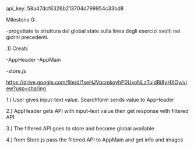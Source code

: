 api_key: 58a47dcf8326b213704d799954c33bd8

Milestone 0:

-progettate la struttura del global state sulla linea degli esercizi svolti nei giorni precedenti.

.1) Creati:

-AppHeader
-AppMain

-store.js

https://drive.google.com/file/d/1seHJVqcmkoyhP0UxoNLzTujdRi8yHXOy/view?usp=sharing



1.) User gives input-text value.
		Searchform sends value to AppHeader

2.) AppHeader gets API with input-text value
then get response with filtered API

3.) The filtered API goes to store
and become global available

4.) from Store.js pass the filtered API
to AppMain and get info and images